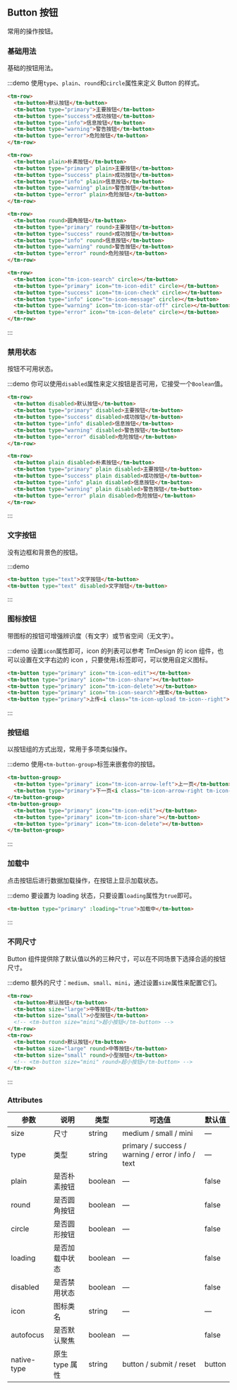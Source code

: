 ## Button 按钮
常用的操作按钮。

### 基础用法

基础的按钮用法。

:::demo 使用`type`、`plain`、`round`和`circle`属性来定义 Button 的样式。

```html
<tm-row>
  <tm-button>默认按钮</tm-button>
  <tm-button type="primary">主要按钮</tm-button>
  <tm-button type="success">成功按钮</tm-button>
  <tm-button type="info">信息按钮</tm-button>
  <tm-button type="warning">警告按钮</tm-button>
  <tm-button type="error">危险按钮</tm-button>
</tm-row>

<tm-row>
  <tm-button plain>朴素按钮</tm-button>
  <tm-button type="primary" plain>主要按钮</tm-button>
  <tm-button type="success" plain>成功按钮</tm-button>
  <tm-button type="info" plain>信息按钮</tm-button>
  <tm-button type="warning" plain>警告按钮</tm-button>
  <tm-button type="error" plain>危险按钮</tm-button>
</tm-row>

<tm-row>
  <tm-button round>圆角按钮</tm-button>
  <tm-button type="primary" round>主要按钮</tm-button>
  <tm-button type="success" round>成功按钮</tm-button>
  <tm-button type="info" round>信息按钮</tm-button>
  <tm-button type="warning" round>警告按钮</tm-button>
  <tm-button type="error" round>危险按钮</tm-button>
</tm-row>

<tm-row>
  <tm-button icon="tm-icon-search" circle></tm-button>
  <tm-button type="primary" icon="tm-icon-edit" circle></tm-button>
  <tm-button type="success" icon="tm-icon-check" circle></tm-button>
  <tm-button type="info" icon="tm-icon-message" circle></tm-button>
  <tm-button type="warning" icon="tm-icon-star-off" circle></tm-button>
  <tm-button type="error" icon="tm-icon-delete" circle></tm-button>
</tm-row>
```
:::

### 禁用状态

按钮不可用状态。

:::demo 你可以使用`disabled`属性来定义按钮是否可用，它接受一个`Boolean`值。

```html
<tm-row>
  <tm-button disabled>默认按钮</tm-button>
  <tm-button type="primary" disabled>主要按钮</tm-button>
  <tm-button type="success" disabled>成功按钮</tm-button>
  <tm-button type="info" disabled>信息按钮</tm-button>
  <tm-button type="warning" disabled>警告按钮</tm-button>
  <tm-button type="error" disabled>危险按钮</tm-button>
</tm-row>

<tm-row>
  <tm-button plain disabled>朴素按钮</tm-button>
  <tm-button type="primary" plain disabled>主要按钮</tm-button>
  <tm-button type="success" plain disabled>成功按钮</tm-button>
  <tm-button type="info" plain disabled>信息按钮</tm-button>
  <tm-button type="warning" plain disabled>警告按钮</tm-button>
  <tm-button type="error" plain disabled>危险按钮</tm-button>
</tm-row>
```
:::

### 文字按钮

没有边框和背景色的按钮。

:::demo
```html
<tm-button type="text">文字按钮</tm-button>
<tm-button type="text" disabled>文字按钮</tm-button>
```
:::

### 图标按钮

带图标的按钮可增强辨识度（有文字）或节省空间（无文字）。

:::demo 设置`icon`属性即可，icon 的列表可以参考 TmDesign 的 icon 组件，也可以设置在文字右边的 icon ，只要使用`i`标签即可，可以使用自定义图标。

```html
<tm-button type="primary" icon="tm-icon-edit"></tm-button>
<tm-button type="primary" icon="tm-icon-share"></tm-button>
<tm-button type="primary" icon="tm-icon-delete"></tm-button>
<tm-button type="primary" icon="tm-icon-search">搜索</tm-button>
<tm-button type="primary">上传<i class="tm-icon-upload tm-icon--right"></i></tm-button>
```
:::

### 按钮组

以按钮组的方式出现，常用于多项类似操作。

:::demo 使用`<tm-button-group>`标签来嵌套你的按钮。

```html
<tm-button-group>
  <tm-button type="primary" icon="tm-icon-arrow-left">上一页</tm-button>
  <tm-button type="primary">下一页<i class="tm-icon-arrow-right tm-icon--right"></i></tm-button>
</tm-button-group>
<tm-button-group>
  <tm-button type="primary" icon="tm-icon-edit"></tm-button>
  <tm-button type="primary" icon="tm-icon-share"></tm-button>
  <tm-button type="primary" icon="tm-icon-delete"></tm-button>
</tm-button-group>
```
:::

### 加载中

点击按钮后进行数据加载操作，在按钮上显示加载状态。

:::demo 要设置为 loading 状态，只要设置`loading`属性为`true`即可。

```html
<tm-button type="primary" :loading="true">加载中</tm-button>
```
:::

### 不同尺寸

Button 组件提供除了默认值以外的三种尺寸，可以在不同场景下选择合适的按钮尺寸。

:::demo 额外的尺寸：`medium`、`small`、`mini`，通过设置`size`属性来配置它们。

```html
<tm-row>
  <tm-button>默认按钮</tm-button>
  <tm-button size="large">中等按钮</tm-button>
  <tm-button size="small">小型按钮</tm-button>
  <!-- <tm-button size="mini">超小按钮</tm-button> -->
</tm-row>
<tm-row>
  <tm-button round>默认按钮</tm-button>
  <tm-button size="large" round>中等按钮</tm-button>
  <tm-button size="small" round>小型按钮</tm-button>
  <!-- <tm-button size="mini" round>超小按钮</tm-button> -->
</tm-row>
```
:::

### Attributes
| 参数      | 说明    | 类型      | 可选值       | 默认值   |
|---------- |-------- |---------- |-------------  |-------- |
| size     | 尺寸   | string  |   medium / small / mini            |    —     |
| type     | 类型   | string    |   primary / success / warning / error / info / text |     —    |
| plain     | 是否朴素按钮   | boolean    | — | false   |
| round     | 是否圆角按钮   | boolean    | — | false   |
| circle     | 是否圆形按钮   | boolean    | — | false   |
| loading     | 是否加载中状态   | boolean    | — | false   |
| disabled  | 是否禁用状态    | boolean   | —   | false   |
| icon  | 图标类名 | string   |  —  |  —  |
| autofocus  | 是否默认聚焦 | boolean   |  —  |  false  |
| native-type | 原生 type 属性 | string | button / submit / reset | button |
